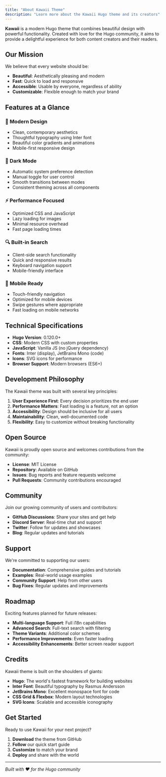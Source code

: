 ```yaml
---
title: "About Kawaii Theme"
description: "Learn more about the Kawaii Hugo theme and its creators"
---
```


**Kawaii** is a modern Hugo theme that combines beautiful design with powerful functionality. Created with love for the Hugo community, it aims to provide a delightful experience for both content creators and their readers.

## Our Mission

We believe that every website should be:
- **Beautiful**: Aesthetically pleasing and modern
- **Fast**: Quick to load and responsive
- **Accessible**: Usable by everyone, regardless of ability
- **Customizable**: Flexible enough to match your brand

## Features at a Glance

### 🎨 **Modern Design**
- Clean, contemporary aesthetics
- Thoughtful typography using Inter font
- Beautiful color gradients and animations
- Mobile-first responsive design

### 🌙 **Dark Mode**
- Automatic system preference detection
- Manual toggle for user control
- Smooth transitions between modes
- Consistent theming across all components

### ⚡ **Performance Focused**
- Optimized CSS and JavaScript
- Lazy loading for images
- Minimal resource overhead
- Fast page loading times

### 🔍 **Built-in Search**
- Client-side search functionality
- Quick and responsive results
- Keyboard navigation support
- Mobile-friendly interface

### 📱 **Mobile Ready**
- Touch-friendly navigation
- Optimized for mobile devices
- Swipe gestures where appropriate
- Fast loading on mobile networks

## Technical Specifications

- **Hugo Version**: 0.120.0+
- **CSS**: Modern CSS with custom properties
- **JavaScript**: Vanilla JS (no jQuery dependency)
- **Fonts**: Inter (display), JetBrains Mono (code)
- **Icons**: SVG icons for performance
- **Browser Support**: Modern browsers (ES6+)

## Development Philosophy

The Kawaii theme was built with several key principles:

1. **User Experience First**: Every decision prioritizes the end user
2. **Performance Matters**: Fast loading is a feature, not an option
3. **Accessibility**: Design should be inclusive for all users
4. **Maintainability**: Clean, well-documented code
5. **Flexibility**: Easy to customize without breaking functionality

## Open Source

Kawaii is proudly open source and welcomes contributions from the community:

- **License**: MIT License
- **Repository**: Available on GitHub
- **Issues**: Bug reports and feature requests welcome
- **Pull Requests**: Community contributions encouraged

## Community

Join our growing community of users and contributors:

- **GitHub Discussions**: Share your sites and get help
- **Discord Server**: Real-time chat and support
- **Twitter**: Follow for updates and showcases
- **Blog**: Regular updates and tutorials

## Support

We're committed to supporting our users:

- **Documentation**: Comprehensive guides and tutorials
- **Examples**: Real-world usage examples
- **Community Support**: Help from other users
- **Bug Fixes**: Regular updates and improvements

## Roadmap

Exciting features planned for future releases:

- **Multi-language Support**: Full i18n capabilities
- **Advanced Search**: Full-text search with filtering
- **Theme Variants**: Additional color schemes
- **Performance Improvements**: Even faster loading
- **Accessibility Enhancements**: Better screen reader support

## Credits

Kawaii theme is built on the shoulders of giants:

- **Hugo**: The world's fastest framework for building websites
- **Inter Font**: Beautiful typography by Rasmus Andersson
- **JetBrains Mono**: Excellent monospace font for code
- **CSS Grid & Flexbox**: Modern layout technologies
- **SVG Icons**: Scalable and accessible iconography

## Get Started

Ready to use Kawaii for your next project?

1. **Download** the theme from GitHub
2. **Follow** our quick start guide
3. **Customize** to match your brand
4. **Deploy** and share with the world

---

*Built with ❤️ for the Hugo community*